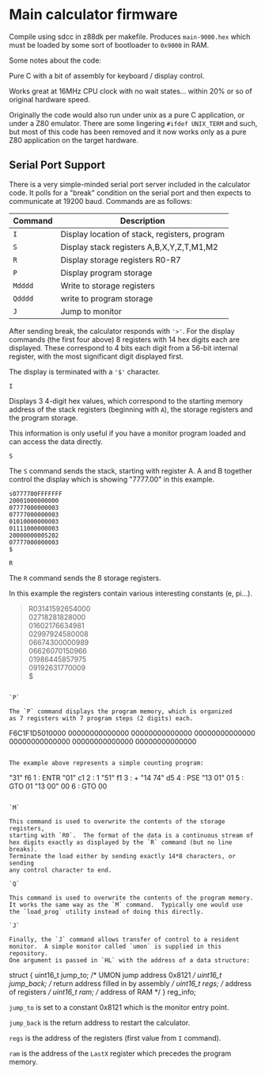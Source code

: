 # Main calculator firmware

Compile using sdcc in z88dk per makefile.  Produces
`main-9000.hex` which must be loaded by some sort of bootloader
to `0x9000` in RAM.

Some notes about the code:

Pure C with a bit of assembly for keyboard / display control.

Works great at 16MHz CPU clock with no wait states... within 20%
or so of original hardware speed.

Originally the code would also run under unix as a pure C application,
or under a Z80 emulator.  There are some lingering `#ifdef UNIX_TERM`
and such, but most of this code has been removed and it now works
only as a pure Z80 application on the target hardware.

## Serial Port Support

There is a very simple-minded serial port server included in the
calculator code.  It polls for a "break" condition on the serial port
and then expects to communicate at 19200 baud.  Commands are as follows:

Command   | Description
-------   | -----------  
 `I    `  | Display location of stack, registers, program
 `S    `  | Display stack registers A,B,X,Y,Z,T,M1,M2
 `R    `  | Display storage registers R0-R7
 `P    `  | Display program storage
 `Mdddd`  | Write to storage registers
 `Qdddd`  | write to program storage
 `J    `  | Jump to monitor

After sending break, the calculator responds with `'>'`.
For the display commands (the first four above) 8 registers
with 14 hex digits each are displayed.  These correspond to
4 bits each digit from a 56-bit internal register, with
the most significant digit displayed first.

The display is terminated with a `'$'` character.


`I`

Displays 3 4-digit hex values, which correspond to the starting
memory address of the stack registers (beginning with `A`),
the storage registers and the program storage.

This information is only useful if you have a monitor program
loaded and can access the data directly.

`S`

The `S` command sends the stack, starting with register A.
A and B together control the display which is showing "7777.00"
in this example.

```
s0777700FFFFFFF                                                               
20001000000000                                                                  
07777000000003                                                                  
07777000000003                                                                  
01010000000003                                                                  
01111000000003                                                                  
20000000005202                                                                  
07777000000003                                                                  
$
```

`R`

The `R` command sends the 8 storage registers.

In this example the registers contain various interesting constants
(e, pi...).

>R03141592654000                                                               
02718281828000                                                                  
01602176634981                                                                  
02997924580008                                                                  
06674300000989                                                                  
06626070150966                                                                  
01986445857975                                                                  
09192631770009                                                                  
$
```

`P`

The `P` command displays the program memory, which is organized
as 7 registers with 7 program steps (2 digits) each.

```
F6C1F1D5010000
00000000000000
00000000000000
00000000000000
00000000000000
00000000000000
00000000000000
```

The example above represents a simple counting program:

```
"31"       f6   1  : ENTR
"01"       c1   2  : 1
"51"       f1   3  : +
"14 74"    d5   4  : PSE
"13 01"    01   5  : GTO 01
"13 00"    00   6  : GTO 00
```

`M`

This command is used to overwrite the contents of the storage registers,
starting with `R0`.  The format of the data is a continuous stream of
hex digits exactly as displayed by the `R` command (but no line breaks).
Terminate the load either by sending exactly 14*8 characters, or sending
any control character to end.

`Q`

This command is used to overwrite the contents of the program memory.
It works the same way as the `M` command.  Typically one would use
the `load_prog` utility instead of doing this directly.

`J`

Finally, the `J` command allows transfer of control to a resident
monitor.  A simple monitor called `umon` is supplied in this repository.
One argument is passed in `HL` with the address of a data structure:

```
struct {
  uint16_t jump_to;		/* UMON jump address 0x8121 */
  uint16_t jump_back;		/* return address filled in by assembly */
  uint16_t regs;		/* address of registers */
  uint16_t ram;			/* address of RAM */
} reg_info;

`jump_to` is set to a constant 0x8121 which is the monitor entry point.

`jump_back` is the return address to restart the calculator.

`regs` is the address of the registers (first value from `I` command).

`ram` is the address of the `LastX` register which precedes the program
memory.

